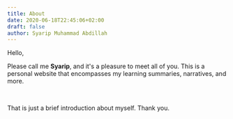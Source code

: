 ```yaml
---
title: About
date: 2020-06-18T22:45:06+02:00
draft: false
author: Syarip Muhammad Abdillah
---
```


Hello,

Please call me **Syarip**, and it's a pleasure to meet all of you. This is a personal website that encompasses my learning summaries, narratives, and more.

&nbsp;

That is just a brief introduction about myself. Thank you.